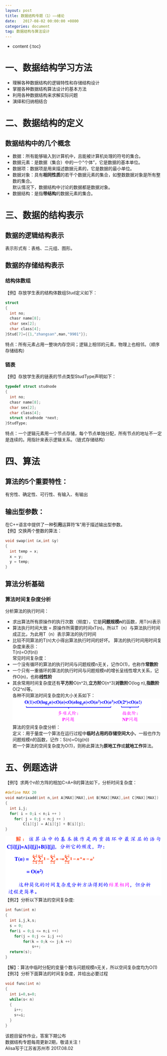 ```yaml
---
layout: post
title: 数据结构专题（1）——绪论
date:   2017-08-02 00:00:00 +0800
categories: document
tag: 数据结构与算法设计
---
```


* content
{:toc}
# 一、数据结构学习方法  
- 理解各种数据结构的逻辑特性和存储结构设计  
- 掌握各种数据结构算法设计的基本方法  
- 利用各种数据结构来求解实际问题  
- 演绎和归纳相结合  
# 二、数据结构的定义  
## 数据结构中的几个概念  
- 数据：所有能够输入到计算机中，且能被计算机处理的符号的集合。  
- 数据元素：是数据（集合）中的一个“个体”，它是数据的基本单位。  
- 数据项：数据项是用来描述数据元素的，它是数据的最小单位。  
- 数据对象：具有<strong>相同性质</strong>的若干个数据元素的集合，如整数数据对象是所有整数的集合。  
  默认情况下，数据结构中讨论的数据都是数据对象。  
- 数据结构：是指<strong>带结构</strong>的数据元素的集合。  
# 三、数据的结构表示  
## 数据的逻辑结构表示  
表示形式有：表格、二元组、图形。  
## 数据的存储结构表示  
### 结构体数组  
【例】存放学生表的结构体数组Stud定义如下：  
```c
struct
{
  int no;
  chasr name[8];
  char sex[2];
  char class[4];
}Stud[7]={{1,"zhangsan",man,"9901"}};
```
特点：所有元素占用一整块内存空间；逻辑上相邻的元素，物理上也相邻。（顺序存储结构）  
### 链表  
【例】存放学生表的链表的节点类型StudType声明如下：
```c
typedef struct studnode
{
  int no;
  chasr name[8];
  char sex[2];
  char class[4];
  struct studnode *next;
}StudType;
```
特点：一个逻辑元素用一个节点存储，每个节点单独分配，所有节点的地址不一定是连续的。用指针来表示逻辑关系。（链式存储结构）  
# 四、算法  
## 算法的5个重要特性：  
有穷性、确定性、可行性、有输入、有输出  
## 输出型参数：  
在C++语言中提供了一种<strong>引用</strong>运算符“&”用于描述输出型参数。  
【例】交换两个整数的算法：  
```c
void swap(int &x,int &y)
{
  int temp = x;
  x = y;
  y = temp;
}
```
## 算法分析基础  
### 算法时间复杂度分析  
分析算法的执行时间：  
- 求出算法所有原操作的执行次数（频度），它是<strong>问题规模n</strong>的函数，用T(n)表示
- 算法执行时间大致 = 原操作所需要的时间xT(n)。所以T（n）与算法执行时间成正比，为此用T（n）表示算法的执行时间  
- 比较不同算法的T(n)大小得出算法执行时间的好坏。
  算法的执行时间用时间复杂度来表示：  
  T(n)=O(f(n))  
  常见时间复杂度：  
- 一个没有循环的算法的执行时间与问题规模n无关，记作O(1)，也称作<strong>常数阶</strong>  
- 一个只有一重循环的算法的执行时间与问题规模n的增长呈线性增大关系，记作O(n)，也称<strong>线性阶</strong>  
- 其余常用时间复杂度还有<strong>平方阶</strong>O(n^2),<strong>立方阶</strong>O(n^3)<strong>对数阶</strong>O(log n),<strong>指数阶</strong>O(2^n)等。  
  各种不同算法时间复杂度的大小关系如下：
  ![](https://raw.githubusercontent.com/Katherine001/markdowm-photo/master/photo/sjjg1.PNG)
  算法的空间复杂度分析：  
  定义：用于量度一个算法在运行过程中<strong>临时占用的存储空间大小</strong>，一般也作为问题规模n的函数，记作：S(n)=O(g(n))  
  若一个算法的空间复杂度为O(1)，则称此算法为<strong>原地工作</strong>或<strong>就地工作</strong>算法。  
# 五、例题选讲  
【例1】求两个n阶方阵的相加C=A+B的算法如下，分析时间复杂度：
```c
#define MAX 20  
void matrixadd(int n,int A[MAX][MAX],int B[MAX][MAX],int C[MAX][MAX])
{
  int i,j;
  for( i = 0;i < n;i ++ )
  	for( j = 0;j < n;j ++ )
  		C[i][j] = A[i][j] + B[i][j];
}
```
![](https://raw.githubusercontent.com/Katherine001/markdowm-photo/master/photo/sjjg2.PNG)
【例2】分析以下算法的空间复杂度:  
```c
int fun(int n)
{
  int i,j,k,s;
  s = 0;
  for(i = 0;i <= n;i ++)
  	for(j = 0;j <= i;j ++)
  		for(k = 0;k <= j;k ++)
  			s++;
  return(s);
}
```
【解】：算法中临时分配的变量个数与问题规模n无关，所以空间复杂度均为O(1)  
【例3】分析下面算法的时间复杂度，并给出必要过程  
```c
void func(int n)
{
  int i=0,s=0;
  while(s< n)
  {
    i++;
    s+=i;
  }
}
```
该题目留作作业，答案下期公布  
数据结构专题每周更新2期，敬请关注！  
Alisa写于江苏省苏州市 2017.08.02
